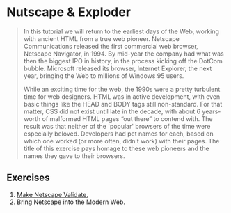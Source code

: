 # Nutscape & Exploder
> In this tutorial we will return to the earliest days of the Web, working with ancient HTML from a true web pioneer. Netscape Communications released the first commercial web browser, Netscape Navigator, in 1994. By mid-year the company had what was then the biggest IPO in history, in the process kicking off the DotCom bubble. Microsoft released its browser, Internet Explorer, the next year, bringing the Web to millions of Windows 95 users.
>
> While an exciting time for the web, the 1990s were a pretty turbulent time for web designers. HTML was in active development, with even basic things like the HEAD and BODY tags still non-standard. For that matter, CSS did not exist until late in the decade, with about 6 years-worth of malformed HTML pages “out there” to contend with. The result was that neither of the 'popular' browsers of the time were especially beloved. Developers had pet names for each, based on which one worked (or more often, didn’t work) with their pages. The title of this exercise pays homage to these web pioneers and the names they gave to their browsers.

## Exercises
1. [Make Netscape Validate.](Part1.md)
2. Bring Netscape into the Modern Web.
